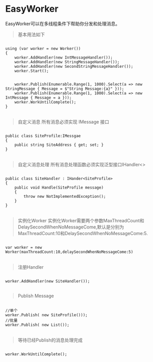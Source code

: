 # EasyWorker

EasyWorker可以在多线程条件下帮助你分发和处理消息。

>基本用法如下

<pre>
<code>
using (var worker = new Worker())
{
    worker.AddHandler(new IntMessageHandler());
    worker.AddHandler(new StringMessageHandler());
    worker.AddHandler(new SecondStringMessageHandler());
    worker.Start();


    worker.Publish(Enumerable.Range(1, 1000).Select(a => new StringMessage { Message = $"String Message:{a}" }));
    worker.Publish(Enumerable.Range(1, 1000).Select(a => new IntMessage { Message = a }));
    worker.WorkUntilComplete();
}
</code>
</pre>

>自定义消息
所有消息必须实现 IMessage 接口
<pre>
<code>
public class SiteProfile:IMessgae
{
    public string SiteAddress { get; set; }
}
</code>
</pre>

>自定义消息处理
所有消息处理函数必须实现泛型接口IHandler<>
<pre>
<code>
public class SiteHandler : IHander&lt;SiteProfile>
{
    public void Handle(SiteProfile message)
    {
        throw new NotImplementedException();
    }
}
</code>
</pre>
>实例化Worker
实例化Worker需要两个参数MaxThreadCount和DelaySecondWhenNoMessageCome,默认是分别为MaxThreadCount:10和DelaySecondWhenNoMessageCome:5.
<pre>
<code>
var worker = new Worker(maxThreadCount:10,delaySecondWhenNoMessageCome:5)
</code>
</pre>
>注册Handler
<pre>
<code>
worker.AddHandler(new SiteHandler());
</code>
</pre>
>Publish Message
<pre>
<code>
//单个
worker.Publish( new SiteProfile()));
//批量
worker.Publish( new List<SiteProfile>());    
</code>
</pre>

>等待已经Publish的消息处理完成
<pre>
<code>
worker.WorkUntilComplete();
</code>
</pre>
